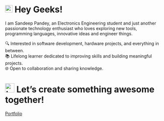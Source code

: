# <img src="https://media.giphy.com/media/hvRJCLFzcasrR4ia7z/giphy.gif" width="24" alt="waving hand" /> Hey Geeks!

I am Sandeep Pandey, an Electronics Engineering student and just another passionate technology enthusiast who loves exploring new tools, programming languages, innovative ideas and engineer things.  

🔍 Interested in software development, hardware projects, and everything in between.  
📚 Lifelong learner dedicated to improving skills and building meaningful projects.  
🌐 Open to collaboration and sharing knowledge.

# <img src="https://media.giphy.com/media/11JTxkrmq4bGE0/giphy.gif" width="30" alt="twinkling spark" /> Let’s create something awesome together!



[Portfolio](https://codeunit.vercel.app)
